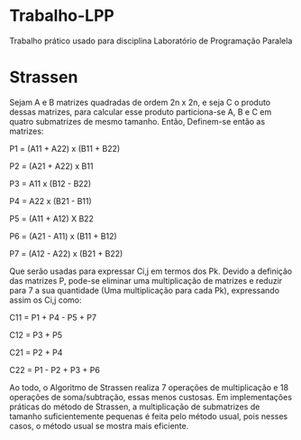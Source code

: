 # Trabalho-LPP

Trabalho prático usado para disciplina Laboratório de Programação Paralela

# Strassen

Sejam A e B matrizes quadradas de ordem 2n x 2n, e seja C o produto dessas matrizes, para calcular esse produto particiona-se A, B e C em quatro submatrizes de mesmo tamanho.
Então, Definem-se então as matrizes:

P1 = (A11 + A22) x (B11 + B22)

P2 = (A21 + A22) x B11

P3 = A11 x (B12 - B22)

P4 = A22 x (B21 - B11)

P5 = (A11 + A12) X B22

P6 = (A21 - A11) x (B11 + B12)

P7 = (A12 - A22) x (B21 + B22)
 
Que serão usadas para expressar Ci,j em termos dos Pk.
Devido a definição das matrizes P, pode-se eliminar uma multiplicação de matrizes e reduzir para 7 a sua quantidade (Uma multiplicação para cada Pk),
expressando assim os Ci,j como:

C11 = P1 + P4 - P5 + P7

C12 = P3 + P5

C21 = P2 + P4

C22 = P1 - P2 + P3 + P6

Ao todo, o Algoritmo de Strassen realiza 7 operações de multiplicação e 18 operações de soma/subtração, essas menos custosas.
Em implementações práticas do método de Strassen, a multiplicação de submatrizes de tamanho suficientemente pequenas é feita pelo método usual,
pois nesses casos, o método usual se mostra mais eficiente.

